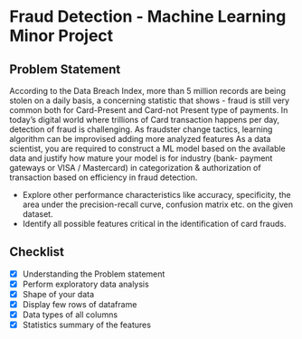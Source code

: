 # Fraud Detection - Machine Learning Minor Project
## Problem Statement
According to the Data Breach Index, more than 5 million records are being stolen on a daily
basis, a concerning statistic that shows - fraud is still very common both for Card-Present and
Card-not Present type of payments.
In today’s digital world where trillions of Card transaction happens per day, detection of fraud
is challenging. As fraudster change tactics, learning algorithm can be improvised adding more
analyzed features
As a data scientist, you are required to construct a ML model based on the available data and
justify how mature your model is for industry (bank- payment gateways or VISA / Mastercard)
in categorization & authorization of transaction based on efficiency in fraud detection.
- Explore other performance characteristics like accuracy, specificity, the area under the
precision-recall curve, confusion matrix etc. on the given dataset.
- Identify all possible features critical in the identification of card frauds.

## Checklist
- [X] Understanding the Problem statement
- [X] Perform exploratory data analysis
- [X] Shape of your data
- [X] Display few rows of dataframe
- [X] Data types of all columns
- [X] Statistics summary of the features
